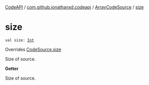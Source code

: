 [CodeAPI](../../index.md) / [com.github.jonathanxd.codeapi](../index.md) / [ArrayCodeSource](index.md) / [size](.)

# size

`val size: `[`Int`](https://kotlinlang.org/api/latest/jvm/stdlib/kotlin/-int/index.html)

Overrides [CodeSource.size](../-code-source/size.md)

Size of source.

**Getter**

Size of source.

